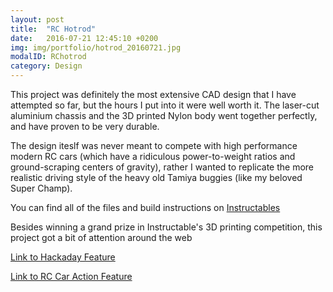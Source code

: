 ```yaml
---
layout: post
title:  "RC Hotrod"
date:   2016-07-21 12:45:10 +0200
img: img/portfolio/hotrod_20160721.jpg
modalID: RChotrod
category: Design
---
```

This project was definitely the most extensive CAD design that I have attempted so far, but the hours I put into it were well worth it. The laser-cut aluminium chassis and the 3D printed Nylon body went together perfectly, and have proven to be very durable.

The design iteslf was never meant to compete with high performance modern RC cars (which have a ridiculous power-to-weight ratios and ground-scraping centers of gravity), rather I wanted to replicate the more realistic driving style of the heavy old Tamiya buggies (like my beloved Super Champ).

You can find all of the files and build instructions on [Instructables](http://www.instructables.com/id/Scratch-Build-an-RC-Car-With-CAD-and-Rapid-Prototy/)

Besides winning a grand prize in Instructable's 3D printing competition, this project got a bit of attention around the web

[Link to Hackaday Feature](http://hackaday.com/2016/07/04/rc-hot-rod-built-completely-from-scratch/)

[Link to RC Car Action Feature](www.rccaraction.com/blog/2016/07/06/custom-3d-printed-hot-rod-readers-ride/)
